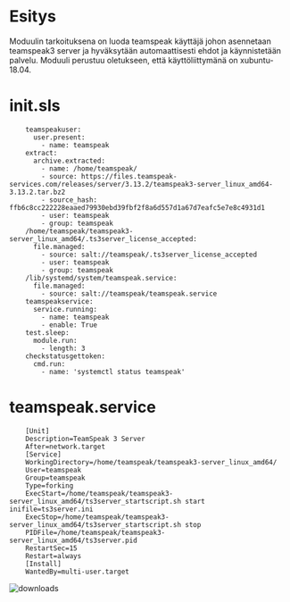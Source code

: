  # Esitys
Moduulin tarkoituksena on luoda teamspeak käyttäjä johon asennetaan teamspeak3 server ja hyväksytään automaattisesti ehdot ja käynnistetään palvelu.
Moduuli perustuu oletukseen, että käyttöliittymänä on xubuntu-18.04.

 # init.sls
 
    
        teamspeakuser:
          user.present:
            - name: teamspeak
        extract:
          archive.extracted:
            - name: /home/teamspeak/
            - source: https://files.teamspeak-services.com/releases/server/3.13.2/teamspeak3-server_linux_amd64-3.13.2.tar.bz2
            - source_hash: ffb6c8cc222228eaaed79930ebd39fbf2f8a6d557d1a67d7eafc5e7e8c4931d1
            - user: teamspeak
            - group: teamspeak
        /home/teamspeak/teamspeak3-server_linux_amd64/.ts3server_license_accepted:
          file.managed:
            - source: salt://teamspeak/.ts3server_license_accepted
            - user: teamspeak
            - group: teamspeak
        /lib/systemd/system/teamspeak.service:
          file.managed:
            - source: salt://teamspeak/teamspeak.service
        teamspeakservice:
          service.running:
            - name: teamspeak
            - enable: True
        test.sleep:
          module.run:
            - length: 3
        checkstatusgettoken:
          cmd.run:
            - name: 'systemctl status teamspeak'
            
            
 # teamspeak.service
 
        [Unit]
        Description=TeamSpeak 3 Server
        After=network.target
        [Service]
        WorkingDirectory=/home/teamspeak/teamspeak3-server_linux_amd64/
        User=teamspeak
        Group=teamspeak
        Type=forking
        ExecStart=/home/teamspeak/teamspeak3-server_linux_amd64/ts3server_startscript.sh start inifile=ts3server.ini
        ExecStop=/home/teamspeak/teamspeak3-server_linux_amd64/ts3server_startscript.sh stop
        PIDFile=/home/teamspeak/teamspeak3-server_linux_amd64/ts3server.pid
        RestartSec=15
        Restart=always
        [Install]
        WantedBy=multi-user.target
            
![downloads](./teamspeakdownloads.PNG)
